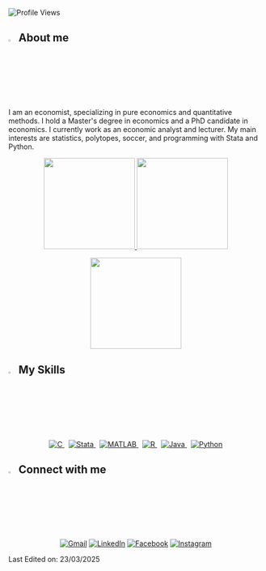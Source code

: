<p align = "left">
	<img src = "https://komarev.com/ghpvc/?username=chavezgranados&style=plastic&color=brightgreen" alt = "Profile Views"/>
</p>

## <img src="https://media2.giphy.com/media/QssGEmpkyEOhBCb7e1/giphy.gif?cid=ecf05e47a0n3gi1bfqntqmob8g9aid1oyj2wr3ds3mg700bl&rid=giphy.gif" width ="3%"> About me
I am an economist, specializing in pure economics and quantitative methods. I hold a Master's degree in economics and a PhD candidate in economics. I currently work as an economic analyst and lecturer. My main interests are statistics, polytopes, soccer, and programming with Stata and Python.

<p align="center">
  <a href="https://github.com/chavezgranados">
    <img height="180em" src="https://github-readme-stats-eight-theta.vercel.app/api?username=chavezgranados&show_icons=true&theme=default&include_all_commits=true&count_private=true"/>
  </a>
  <a href="https://github.com/chavezgranados">
    <img height="180em" src="https://github-readme-stats-eight-theta.vercel.app/api/top-langs/?username=chavezgranados&layout=compact&langs_count=8&theme=default"/>
  </a>
</p>

<p align="center">
  <img height="180em" src="https://github-readme-streak-stats.herokuapp.com/?user=chavezgranados&theme=default&hide_border=true"/>
</p>


## <img src="https://media2.giphy.com/media/QssGEmpkyEOhBCb7e1/giphy.gif?cid=ecf05e47a0n3gi1bfqntqmob8g9aid1oyj2wr3ds3mg700bl&rid=giphy.gif" width ="3%"> My Skills
<p align="center"> 
  <a href="https://www.cprogramming.com/" target="_blank"> 
    <img alt="C" src="https://img.shields.io/badge/C%20-%232370ED.svg?style=plastic&logo=c&logoColor=white">
  </a>
	&nbsp;
  <a href="https://www.stata.com/" target="_blank"> 
    <img alt="Stata" src="https://img.shields.io/badge/Stata-%23007ACC.svg?style=plastic&logo=stata&logoColor=white">
  </a>
	&nbsp;
  <a href="https://www.mathworks.com/products/matlab.html" target="_blank"> 
    <img alt="MATLAB" src="https://img.shields.io/badge/MATLAB-%23FF8200.svg?style=plastic&logo=mathworks&logoColor=white">
  </a>
	&nbsp;
  <a href="https://www.r-project.org/" target="_blank"> 
    <img alt="R" src="https://img.shields.io/badge/R-276DC3?style=plastic&logo=r&logoColor=white">
  </a>
	&nbsp;
  <a href="https://www.java.com" target="_blank"> 
    <img alt="Java" src="https://img.shields.io/badge/Java-%23007396.svg?style=plastic&logo=java&logoColor=white">
  </a>
	&nbsp;
  <a href="https://www.python.org" target="_blank">
    <img alt="Python" src="https://img.shields.io/badge/Python%20-%2314354C.svg?style=plastic&logo=python&logoColor=white">
  </a>
</p>





## <img src="https://media2.giphy.com/media/QssGEmpkyEOhBCb7e1/giphy.gif?cid=ecf05e47a0n3gi1bfqntqmob8g9aid1oyj2wr3ds3mg700bl&rid=giphy.gif" width ="3%"> Connect with me
<p align="center">
	<a href="mailto:jlchg94@gmail.com"><img img src="https://img.shields.io/badge/gmail-%23EA4335.svg?style=plastic&logo=gmail&logoColor=white" alt="Gmail"/></a>
	<a href="https://www.linkedin.com/in/chavezgranados/"><img src="https://img.shields.io/badge/linkedin-%230A66C2.svg?style=plastic&logo=linkedin&logoColor=white" alt="LinkedIn"/></a>
	<a href="https://www.facebook.com/luis.chavez.921230"><img src="https://img.shields.io/badge/facebook-%231877F2.svg?style=plastic&logo=facebook&logoColor=white" alt="Facebook"/></a>
	<a href="https://www.instagram.com/lchavezgranados/"><img src="https://img.shields.io/badge/instagram-%23E4405F.svg?style=plastic&logo=instagram&logoColor=white" alt="Instagram"/></a>
</p>


Last Edited on: 23/03/2025
